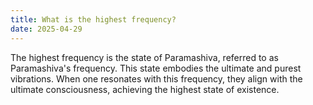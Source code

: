```yaml
---
title: What is the highest frequency?
date: 2025-04-29
---
```


The highest frequency is the state of Paramashiva, referred to as Paramashiva's frequency. This state embodies the ultimate and purest vibrations. When one resonates with this frequency, they align with the ultimate consciousness, achieving the highest state of existence. 